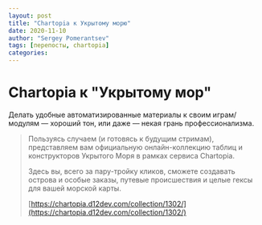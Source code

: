 ```yaml
---
layout: post
title: "Chartopia к Укрытому морю"
date: 2020-11-10
author: "Sergey Pomerantsev"
tags: [перепосты, chartopia]
categories:
---
```


# Chartopia к "Укрытому мор"

Делать удобные автоматизированные материалы к своим играм/модулям — хороший тон, или даже — некая грань профессионализма.

> Пользуясь случаем (и готовясь к будущим стримам), представляем вам официальную онлайн-коллекцию таблиц и конструкторов Укрытого Моря в рамках сервиса Chartopia.
>
> Здесь вы, всего за пару-тройку кликов, сможете создавать острова и особые заказы, путевые происшествия и целые гексы для вашей морской карты.
> 
> [https://chartopia.d12dev.com/collection/1302/](https://chartopia.d12dev.com/collection/1302/)
